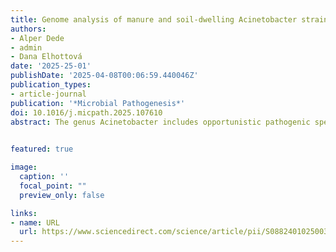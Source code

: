 ```yaml
---
title: Genome analysis of manure and soil-dwelling Acinetobacter strains indicates potential health risks associated with antibiotic resistance and virulence factors
authors:
- Alper Dede
- admin
- Dana Elhottová
date: '2025-25-01'
publishDate: '2025-04-08T00:06:59.440046Z'
publication_types:
- article-journal
publication: '*Microbial Pathogenesis*'
doi: 10.1016/j.micpath.2025.107610
abstract: The genus Acinetobacter includes opportunistic pathogenic species of increasing clinical importance due to their ability to resist multiple antibiotics and to face multiple environmental stresses. Here, comprehensive whole-genome analysis was used to reveal the presence of genes potentially related to pathogenicity in 11 tetracycline-resistant Acinetobacter isolates from manure of dairy cows under tetracycline and amoxicillin prophylaxis and from soils affected by this manure. The isolates were identified as Acinetobacter pseudolwoffii, A. gerneri, A. gandensis, and A. amyesii and screened their genomes for the presence of genes related to host colonization, infection, or environmental persistence. We detected 164 genes of antimicrobial resistance, virulence factors, mobile genetic elements, or biofilm formation. All isolates were predicted to be human pathogens with high probability (0.7–0.8) and the manure isolates identified as A. pseudolwoffii carried a top-risk human-associated aminoglycoside resistance gene. The phenotypic characterization of the isolates showed that they could all grow at 37 °C, some up to 41 °C, and that they showed differential susceptibility to several antibiotics, with one isolate identified as A. gandensis being multi-resistant. Our analyses suggest that environmental Acinetobacter strains from fresh manure and manured soils possess risky antibiotic-resistance genes and phenotypic traits of clinical relevance indicating potential pathogenicity.
  

featured: true

image:
  caption: ''
  focal_point: ""
  preview_only: false

links:
- name: URL
  url: https://www.sciencedirect.com/science/article/pii/S0882401025003353
---
```

